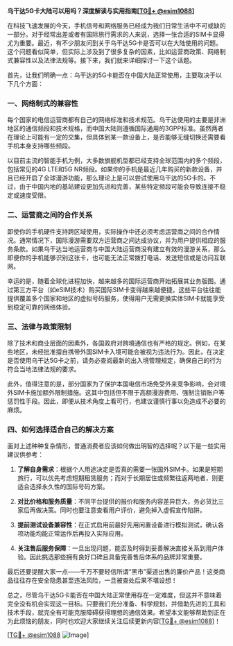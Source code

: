 **乌干达5G卡大陆可以用吗？深度解读与实用指南[[TG💪+ @esim1088](https://t.me/s/esim1088)]**

在科技飞速发展的今天，手机信号和网络服务已经成为我们日常生活中不可或缺的一部分。对于经常出差或者有国际旅行需求的人来说，选择一张合适的SIM卡显得尤为重要。最近，有不少朋友问到关于乌干达5G卡是否可以在大陆使用的问题。这个问题看似简单，但实际上涉及到了很多复杂的因素，比如运营商政策、网络制式兼容性以及法律法规等。接下来，我们就来详细探讨一下这个话题。

首先，让我们明确一点：乌干达的5G卡能否在中国大陆正常使用，主要取决于以下几个方面：

### **一、网络制式的兼容性**
每个国家的电信运营商都有自己的网络标准和技术规范。乌干达使用的主要是非洲地区的通信频段和技术规格，而中国大陆则遵循国际通用的3GPP标准。虽然两者在理论上可能有一定的交集，但具体到某一款设备上，是否能够无缝切换还需要看手机本身支持哪些频段。

以目前主流的智能手机为例，大多数旗舰机型都已经支持全球范围内的多个频段，包括常见的4G LTE和5G NR频段。如果你的手机是最近几年购买的新款设备，并且已经开启了全球漫游功能，那么理论上是可以尝试使用乌干达的5G卡的。不过，由于中国内地的基站建设更加先进和完善，某些特定频段可能会导致连接不稳定或速度受限。

### **二、运营商之间的合作关系**
即使你的手机硬件支持跨区域使用，实际操作中还必须考虑运营商之间的合作情况。通常情况下，国际漫游需要双方运营商之间达成协议，并为用户提供相应的服务条款。如果乌干达当地运营商与中国大陆运营商没有建立有效的漫游关系，那么即便你的手机能够识别这张卡，也可能无法正常拨打电话、发送短信或是访问互联网。

幸运的是，随着全球化进程加快，越来越多的国际运营商开始拓展其业务版图。通过第三方平台（如eSIM技术）购买国际SIM卡变得越来越便捷。这些平台往往能提供覆盖多个国家和地区的虚拟号码服务，使得用户无需更换实体SIM卡就能享受到稳定可靠的网络体验。

### **三、法律与政策限制**
除了技术和商业层面的因素外，各国政府对跨境通信也有严格的规定。例如，在某些地区，未经批准擅自携带外国SIM卡入境可能会被视为违法行为。因此，在决定是否使用乌干达5G卡之前，请务必查阅最新的出入境管理规定，确保自己的行为符合当地法律法规的要求。

此外，值得注意的是，部分国家为了保护本国电信市场免受外来竞争影响，会对境外SIM卡施加额外限制措施。这其中包括但不限于高额漫游费用、强制注销账户等惩罚性手段。因此，即便从技术角度上看可行，也建议谨慎行事以免造成不必要的麻烦。

### **四、如何选择适合自己的解决方案**
面对上述种种复杂情形，普通消费者应该如何做出明智的选择呢？以下是一些实用建议供参考：

1. **了解自身需求**：根据个人用途决定是否真的需要一张国外SIM卡。如果是短期旅行，可以优先考虑短期租赁服务；而对于长期居住或频繁往返两地者，则更适合选择永久性的国际号码方案。
   
2. **对比价格和服务质量**：不同平台提供的报价和服务内容差异巨大，务必货比三家后再做决策。同时也要注意查看用户评价，避免掉入虚假宣传陷阱。
   
3. **提前测试设备兼容性**：在正式启用前最好先用闲置设备进行模拟测试，确认各项功能均能正常运作后再投入实际应用。
   
4. **关注售后服务保障**：一旦出现问题，能否及时得到妥善解决直接关系到用户体验。因此挑选那些拥有良好口碑且具备完善售后体系的品牌非常重要。

最后还要提醒大家一点——千万不要轻信所谓“黑市”渠道出售的廉价产品！这类商品往往存在安全隐患甚至违法风险，一旦被查处后果不堪设想！

总之，尽管乌干达5G卡能否在中国大陆正常使用存在一定难度，但这并不意味着完全没有机会实现这一目标。只要我们充分准备、科学规划，并借助先进的工具和技术手段，就完全有可能克服障碍获得理想的通信效果。希望本文能够帮助到正在为此烦恼的朋友，同时也欢迎大家继续关注后续更新内容[[TG💪+ @esim1088](https://t.me/s/esim1088)]！

[[TG💪+ @esim1088](https://t.me/s/esim1088) ![Image](https://i.postimg.cc/4NQfJmqS/Snipaste-2025-05-13-00-14-12.png)]